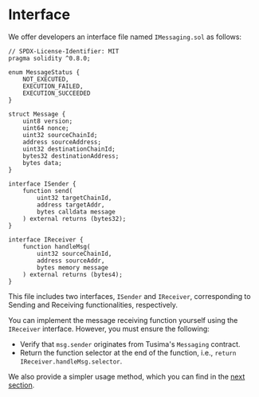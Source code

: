 # Interface

We offer developers an interface file named `IMessaging.sol` as follows:

```solidity
// SPDX-License-Identifier: MIT
pragma solidity ^0.8.0;

enum MessageStatus {
    NOT_EXECUTED,
    EXECUTION_FAILED,
    EXECUTION_SUCCEEDED
}

struct Message {
    uint8 version;
    uint64 nonce;
    uint32 sourceChainId;
    address sourceAddress;
    uint32 destinationChainId;
    bytes32 destinationAddress;
    bytes data;
}

interface ISender {
    function send(
        uint32 targetChainId,
        address targetAddr,
        bytes calldata message
    ) external returns (bytes32);
}

interface IReceiver {
    function handleMsg(
        uint32 sourceChainId,
        address sourceAddr,
        bytes memory message
    ) external returns (bytes4);
}

```

This file includes two interfaces, `ISender` and `IReceiver`, corresponding to Sending and Receiving functionalities, respectively.

You can implement the message receiving function yourself using the `IReceiver` interface. However, you must ensure the following:

* Verify that `msg.sender` originates from Tusima's `Messaging` contract.
* Return the function selector at the end of the function, i.e., `return IReceiver.handleMsg.selector`.

We also provide a simpler usage method, which you can find in the [next section](abstract-contract.md).
